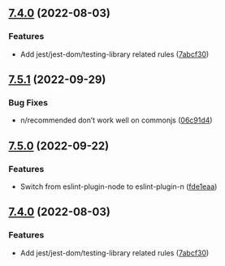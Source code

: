 ## [7.4.0](https://github.com/Twipped/eslint-config-twipped/compare/v7.3.2...v7.4.0) (2022-08-03)


### Features

* Add jest/jest-dom/testing-library related rules ([7abcf30](https://github.com/Twipped/eslint-config-twipped/commit/7abcf3098156f8d6b2ab28b7d28b691eac19c6e3))

## [7.5.1](https://github.com/Twipped/eslint-config-twipped/compare/v7.5.0...v7.5.1) (2022-09-29)


### Bug Fixes

* n/recommended don’t work well on commonjs ([06c91d4](https://github.com/Twipped/eslint-config-twipped/commit/06c91d47cedb308fb081c8026e5964d74acefd21))

## [7.5.0](https://github.com/Twipped/eslint-config-twipped/compare/v7.4.0...v7.5.0) (2022-09-22)


### Features

* Switch from eslint-plugin-node to eslint-plugin-n ([fde1eaa](https://github.com/Twipped/eslint-config-twipped/commit/fde1eaa095d428a87ba5680bd1ab2a41ef65a38a))

## [7.4.0](https://github.com/Twipped/eslint-config-twipped/compare/v7.3.2...v7.4.0) (2022-08-03)


### Features

* Add jest/jest-dom/testing-library related rules ([7abcf30](https://github.com/Twipped/eslint-config-twipped/commit/7abcf3098156f8d6b2ab28b7d28b691eac19c6e3))
